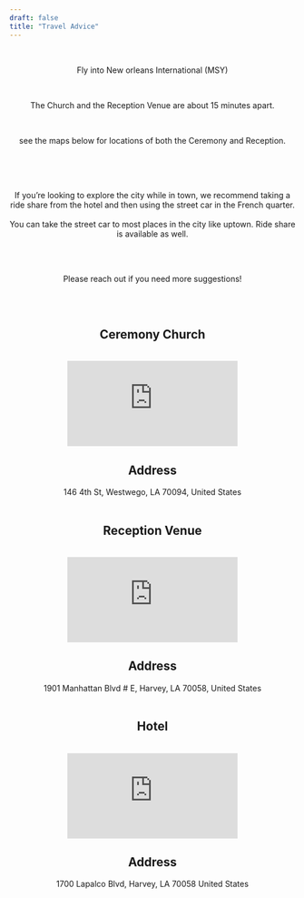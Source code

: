 ```yaml
---
draft: false
title: "Travel Advice"
---
```


<div style="text-align: center;">

<br>

Fly into New orleans International (MSY)

<br>

The Church and the Reception Venue are about 15 minutes apart. 

<br>

see the maps below for locations of both the Ceremony and Reception.

<br>
<br>
<br>

If you’re looking to explore the city while in town, we recommend taking a ride share from the hotel and then using the street car in the French quarter. 
<br>
<br>
You can take the street car to most places in the city like uptown. Ride share is available as well. 

<br>
<br>

Please reach out if you need more suggestions!

<br>
<br>

## Ceremony Church
<br>
<iframe class="google-map" style="border:0;" src="https://www.google.com/maps/embed?pb=!1m18!1m12!1m3!1d3459.259493683112!2d-90.05546802445232!3d29.885622675004008!2m3!1f0!2f0!3f0!3m2!1i1024!2i768!4f13.1!3m3!1m2!1s0x8620a6c9f8cc0759%3A0x501ba262c437c160!2sRoyal%20Palm!5e0!3m2!1sen!2sus!4v1719694947241!5m2!1sen!2sus" allowfullscreen="" loading="lazy" referrerpolicy="no-referrer-when-downgrade"></iframe>

<br>

## Address

146 4th St, 
Westwego, LA 
70094, 
United States
<br>
<br>

## Reception Venue
<br>
<iframe class="google-map" style="border:0;" src="https://www.google.com/maps/embed?pb=!1m18!1m12!1m3!1d3459.259493683112!2d-90.05546802445232!3d29.885622675004008!2m3!1f0!2f0!3f0!3m2!1i1024!2i768!4f13.1!3m3!1m2!1s0x8620a6c9f8cc0759%3A0x501ba262c437c160!2sRoyal%20Palm!5e0!3m2!1sen!2sus!4v1719694947241!5m2!1sen!2sus" allowfullscreen="" loading="lazy" referrerpolicy="no-referrer-when-downgrade"></iframe>

<br>

## Address 

1901 Manhattan Blvd # E, 
Harvey, LA 
70058,
United States
<br>
<br>

## Hotel
<br>
<iframe class="google-map" style="border:0;" src="https://www.google.com/maps/embed?pb=!1m18!1m12!1m3!1d3459.6001527915846!2d-90.0525516244527!3d29.875803175009022!2m3!1f0!2f0!3f0!3m2!1i1024!2i768!4f13.1!3m3!1m2!1s0x8620a131872daa43%3A0x66b72d449977c175!2sBest%20Western%20Plus%20Westbank!5e0!3m2!1sen!2sus!4v1719695297639!5m2!1sen!2sus" allowfullscreen="" loading="lazy" referrerpolicy="no-referrer-when-downgrade"></iframe>

<br>

## Address 

1700 Lapalco Blvd, 
Harvey, LA 
70058
United States




<!--## By train

Trains from London Paddington to Exeter St David’s are approx ~2hrs 15mins.

You would then need to travel by taxi.

## By taxi

Taxi from Exeter Station to Higher Eggbeer is approx. a 15-20min cab ride.

Please arrange cabs home for your group on Saturday night after the wedding.

<br>

**Taxi Companies:**

Exeter Cars - 01392 555555 ([website](https://www.exetercars.com/))

Apple Taxis Exeter - 01392 666 666 ([website](https://www.appletaxisexeter.co.uk/))

Andrew Mills Taxi - 01392 253588

## By car

**Note: Parking is available on site and cars can be left on site overnight**

Higher Eggbeer is a short drive from Exeter City Centre - approx. 15-20min drive.

From Exeter, take the A30 & exit towards Cheriton Bishop / Crockernwell / Drewsteignton / Tedburn / St Mary.

When you arrive in the village of Cheriton Bishop at the ‘The Old Thatch Inn’ pub on the left, take the next left turn (at the yellow house). This will lead you down a short country lane directly to Higher Eggbeer. There are signs pointing to the entrance.

 -->








</div>